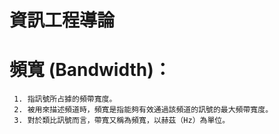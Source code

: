 # 資訊工程導論

# 頻寬 (Bandwidth)：
```
 1. 指訊號所占據的頻帶寬度。
 2. 被用來描述頻道時，頻寬是指能夠有效通過該頻道的訊號的最大頻帶寬度。
 3. 對於類比訊號而言，帶寬又稱為頻寬，以赫茲（Hz）為單位。
```
